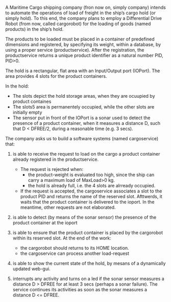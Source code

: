 A Maritime Cargo shipping company (fron now on, simply company) intends to automate the operations of load of freight in the ship’s cargo hold (or simply hold). To this end, the company plans to employ a Differential Drive Robot (from now, called cargorobot) for the loading of goods (named products) in the ship’s hold.

The products to be loaded must be placed in a container of predefined dimensions and registered, by specifying its weight, within a database, by using a proper service (productservice). After the registration, the productservice returns a unique product identifier as a natural number PID, PID>0.

The hold is a rectangular, flat area with an Input/Output port (IOPort). The area provides 4 slots for the product containers.

In the hold:
- The slots depict the hold storage areas, when they are ocuupied by product containes
- The slots5 area is permanentely occupied, while the other slots are initially empty
- The sensor put in front of the IOPort is a sonar used to detect the presence of a product container, when it measures a distance D, such that D < DFREE/2, during a reasonable time (e.g. 3 secs).



The company asks us to build a software systems (named cargoservice) that:

1. is able to receive the request to load on the cargo a product container already registered in the productservice.
    - The request is rejected when:
        - the product-weight is evaluated too high, since the ship can carry a maximum load of MaxLoad>0  kg.
        - the hold is already full, i.e. the 4 slots are alrready occupied.
    - If the request is accepted, the cargoservice associates a slot to the product PID and returns the name of the reserved slot. Afttwerds, it waits that the product container is delivered to the ioport. In the meantime, other requests are not elaborated.

2. is able to detect (by means of the sonar sensor) the presence of the product container at the ioport

3. is able to ensure that the product container is placed by the cargorobot within its reserved slot. At the end of the work:
    - the cargorobot should returns to its HOME location.
    - the cargoservice can process another load-request

4. is able to show the current state of the hold, by mesans of a dynamically updated web-gui.

5. interrupts any activity and turns on a led if the sonar sensor measures a distance D > DFREE for at least 3 secs (perhaps a sonar failure). The service continues its activities as soon as the sonar measures a distance D <= DFREE.